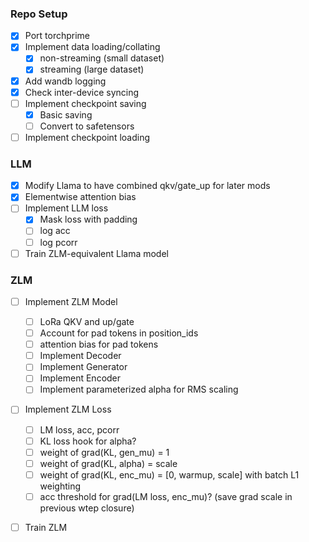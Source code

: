 
### Repo Setup
 - [x] Port torchprime
 - [x] Implement data loading/collating
    - [x] non-streaming (small dataset)
    - [x] streaming (large dataset)
 - [x] Add wandb logging
 - [x] Check inter-device syncing
 - [ ] Implement checkpoint saving
    - [x] Basic saving
    - [ ] Convert to safetensors
 - [ ] Implement checkpoint loading

### LLM
 - [x] Modify Llama to have combined qkv/gate_up for later mods
 - [x] Elementwise attention bias
 - [ ] Implement LLM loss
    - [x] Mask loss with padding
    - [ ] log acc
    - [ ] log pcorr
 - [ ] Train ZLM-equivalent Llama model

### ZLM
 - [ ] Implement ZLM Model
    - [ ] LoRa QKV and up/gate
    - [ ] Account for pad tokens in position_ids
    - [ ] attention bias for pad tokens
    - [ ] Implement Decoder
    - [ ] Implement Generator
    - [ ] Implement Encoder
    - [ ] Implement parameterized alpha for RMS scaling
 - [ ] Implement ZLM Loss
    - [ ] LM loss, acc, pcorr
    - [ ] KL loss hook for alpha?
    - [ ] weight of grad(KL, gen_mu) = 1
    - [ ] weight of grad(KL, alpha) = scale
    - [ ] weight of grad(KL, enc_mu) = [0, warmup, scale] with batch L1 weighting
    - [ ] acc threshold for grad(LM loss, enc_mu)? (save grad scale in previous wtep closure)
 - [ ] Train ZLM

